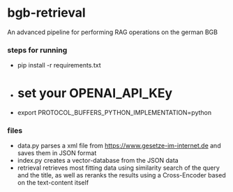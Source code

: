 # bgb-retrieval
An advanced pipeline for performing RAG operations on the german BGB

### steps for running
- pip install -r requirements.txt
- # set your OPENAI_API_KEy
- export PROTOCOL_BUFFERS_PYTHON_IMPLEMENTATION=python

### files
- data.py parses a xml file from https://www.gesetze-im-internet.de and saves them in JSON format
- index.py creates a vector-database from the JSON data
- retrieval retrieves most fitting data using similarity search of the query and the title, as well as reranks the results using a Cross-Encoder based on the text-content itself

